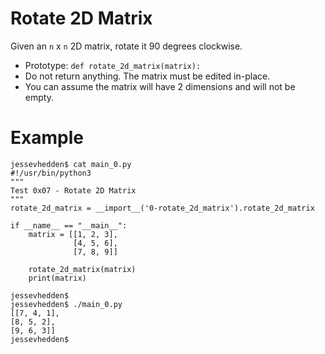 # Rotate 2D Matrix

Given an `n` x `n` 2D matrix, rotate it 90 degrees clockwise.

 - Prototype: `def rotate_2d_matrix(matrix):`
 - Do not return anything. The matrix must be edited in-place.
 - You can assume the matrix will have 2 dimensions and will not be empty.

# Example
```
jessevhedden$ cat main_0.py
#!/usr/bin/python3
"""
Test 0x07 - Rotate 2D Matrix
"""
rotate_2d_matrix = __import__('0-rotate_2d_matrix').rotate_2d_matrix

if __name__ == "__main__":
    matrix = [[1, 2, 3],
              [4, 5, 6],
              [7, 8, 9]]

    rotate_2d_matrix(matrix)
    print(matrix)

jessevhedden$
jessevhedden$ ./main_0.py
[[7, 4, 1],
[8, 5, 2],
[9, 6, 3]]
jessevhedden$
```